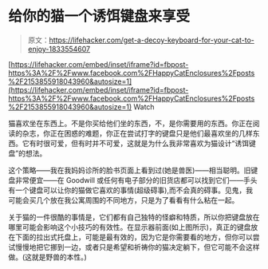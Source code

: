 # 给你的猫一个诱饵键盘来享受

> 原文：<https://lifehacker.com/get-a-decoy-keyboard-for-your-cat-to-enjoy-1833554607>

 [https://lifehacker.com/embed/inset/iframe?id=fbpost-https%3A%2F%2Fwww.facebook.com%2FHappyCatEnclosures%2Fposts%2F2153855918043960&autosize=1](https://lifehacker.com/embed/inset/iframe?id=fbpost-https%3A%2F%2Fwww.facebook.com%2FHappyCatEnclosures%2Fposts%2F2153855918043960&autosize=1) Watch

猫喜欢坐在东西上。不是你买给他们坐的东西，不，是你需要用的东西。你正在阅读的杂志，你正在困惑的难题，你正在尝试打字的键盘只是他们最喜欢坐的几样东西。它有时很可爱，但有时并不可爱，这就是为什么我非常喜欢为猫设计“诱饵键盘”的想法。

这个策略——我在我妈妈诊所的脸书页面上看到过(她是兽医)——相当聪明。旧键盘非常便宜——在 Goodwill 或任何有电子部分的旧货店都可以找到它们——手头有一个键盘可以让你的猫做它喜欢的事情(超级碍事),而不会真的碍事。见鬼，我可能会买几个放在我公寓周围的不同地方，只是为了看看有什么粘在一起。

关于猫的一件很酷的事情是，它们都有自己独特的怪癖和特质，所以你把键盘放在哪里可能会影响这个小技巧的有效性。在显示器前面(如上图所示)，真正的键盘放在下面的拉出式托盘上，可能是最有效的，因为它是你需要看的地方，但你可以尝试慢慢地把它挪到一边，或者只是希望和祈祷你的猫决定躺下，但它可能不会这样做。(这就是野兽的本性。)